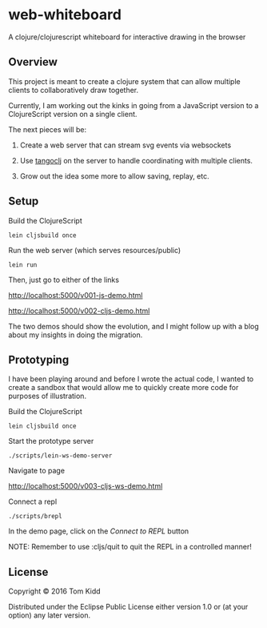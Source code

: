 # web-whiteboard

A clojure/clojurescript whiteboard for interactive drawing in the browser

## Overview

This project is meant to create a clojure system that can allow multiple
clients to collaboratively draw together.

Currently, I am working out the kinks in going from a JavaScript version
to a ClojureScript version on a single client.

The next pieces will be:

1. Create a web server that can stream svg events via websockets

2. Use [tangoclj]() on the server to handle coordinating with multiple
   clients.

3. Grow out the idea some more to allow saving, replay, etc.

## Setup

Build the ClojureScript

```
lein cljsbuild once
```

Run the web server (which serves resources/public)
```
lein run
```

Then, just go to either of the links

[http://localhost:5000/v001-js-demo.html](http://localhost:5000/v001-js-demo.html)

[http://localhost:5000/v002-cljs-demo.html](http://localhost:5000/v002-cljs-demo.html)

The two demos should show the evolution, and I might follow up with a
blog about my insights in doing the migration.

## Prototyping

I have been playing around and before I wrote the actual code, I wanted to create
a sandbox that would allow me to quickly create more code for purposes of illustration.

Build the ClojureScript

```
lein cljsbuild once
```

Start the prototype server

```
./scripts/lein-ws-demo-server
```

Navigate to page

[http://localhost:5000/v003-cljs-ws-demo.html](http://localhost:5000/v003-cljs-ws-demo.html)

Connect a repl

```
./scripts/brepl
```

In the demo page, click on the *Connect to REPL* button

NOTE: Remember to use :cljs/quit to quit the REPL in a controlled manner!

## License

Copyright © 2016 Tom Kidd

Distributed under the Eclipse Public License either version 1.0 or (at your option) any later version.
